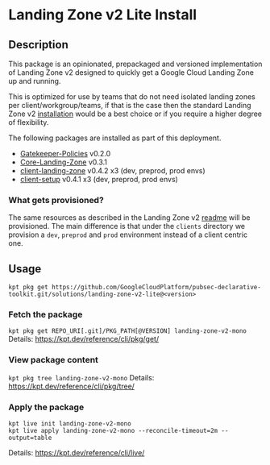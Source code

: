 # Landing Zone v2 Lite Install

## Description

This package is an opinionated, prepackaged and versioned implementation of Landing Zone v2 designed to quickly get a Google Cloud Landing Zone up and running. 

This is optimized for use by teams that do not need isolated landing zones per client/workgroup/teams, if that is the case then the standard Landing Zone v2 [installation](../../docs/landing-zone-v2/README.md) would be a best choice or if you require a higher degree of flexibility.

The following packages are installed as part of this deployment.

- [Gatekeeper-Policies](../gatekeeper-policies/) v0.2.0
- [Core-Landing-Zone](../core-landing-zone/) v0.3.1
- [client-landing-zone](../client-landing-zone/) v0.4.2 x3 (dev, preprod, prod envs)
- [client-setup](../client-setup/) v0.4.1 x3 (dev, preprod, prod envs)


### What gets provisioned?

The same resources as described in the Landing Zone v2 [readme](../../docs/landing-zone-v2/README.md#folder-structure-per-environment-dev-preprod-prod) will be provisioned. The main difference is that under the `clients` directory we provision a `dev`, `preprod` and `prod` environment instead of a client centric one.

## Usage

```shell
kpt pkg get https://github.com/GoogleCloudPlatform/pubsec-declarative-toolkit.git/solutions/landing-zone-v2-lite@<version>
```

### Fetch the package
`kpt pkg get REPO_URI[.git]/PKG_PATH[@VERSION] landing-zone-v2-mono`
Details: https://kpt.dev/reference/cli/pkg/get/

### View package content
`kpt pkg tree landing-zone-v2-mono`
Details: https://kpt.dev/reference/cli/pkg/tree/

### Apply the package
```
kpt live init landing-zone-v2-mono
kpt live apply landing-zone-v2-mono --reconcile-timeout=2m --output=table
```
Details: https://kpt.dev/reference/cli/live/
